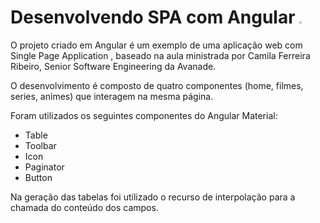 # **Desenvolvendo SPA com Angular**  <img src="https://angular.io/assets/images/logos/angular/angular.png" style="zoom:25%;" />

O projeto criado em Angular é um exemplo de uma aplicação web com Single Page Application , baseado na aula ministrada por Camila Ferreira Ribeiro, Senior Software Engineering da Avanade.

O desenvolvimento é composto de quatro componentes (home, filmes, series, animes)  que interagem na mesma página. 

Foram utilizados os seguintes componentes do Angular Material:

- Table
- Toolbar
- Icon
- Paginator
- Button

Na geração das tabelas foi utilizado o recurso de interpolação para a chamada do conteúdo dos campos.



